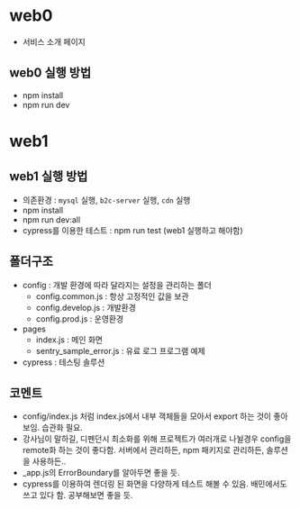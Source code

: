 # web0
  - 서비스 소개 페이지

## web0 실행 방법
  - npm install
  - npm run dev

# web1

## web1 실행 방법
  - 의존환경 : `mysql` 실행, `b2c-server` 실행, `cdn` 실행
  - npm install
  - npm run dev:all
  - cypress를 이용한 테스트 : npm run test (web1 실행하고 해야함)

## 폴더구조
  - config : 개발 환경에 따라 달라지는 설정을 관리하는 폴더
    - config.common.js : 항상 고정적인 값을 보관
    - config.develop.js : 개발환경
    - config.prod.js : 운영환경
  - pages
    - index.js : 메인 화면
    - sentry_sample_error.js : 유료 로그 프로그램 예제
  - cypress : 테스팅 솔루션

## 코멘트
  - config/index.js 처럼 index.js에서 내부 객체들을 모아서 export 하는 것이 좋아보임. 습관화 필요.
  - 강사님이 말하길, 디펜던시 최소화를 위해 프로젝트가 여러개로 나뉠경우 config을 remote화 하는 것이 좋다함. 서버에서 관리하든, npm 패키지로 관리하든, 솔루션을 사용하든..
  - _app.js의 ErrorBoundary를 알아두면 좋을 듯.
  - cypress를 이용하여 렌더링 된 화면을 다양하게 테스트 해볼 수 있음. 배민에서도 쓰고 있다 함. 공부해보면 좋을 듯.